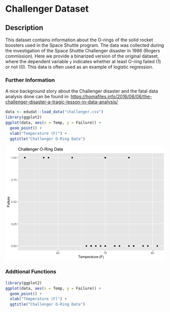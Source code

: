 # Challenger Dataset

## Description

This dataset contains information about the O-rings of the solid rocket
boosters used in the Space Shuttle program. The data was collected
during the investigation of the Space Shuttle Challenger disaster in
1986 (Rogers commission). Here we provide a binarized version of the
original dataset, where the dependent variable `y` indicates whether at
least O-ring failed (1) or not (0). This data is often used as an
example of logistic regression.

### Further Information

A nice background story about the Challenger disaster and the fatal data
analysis done can be found in:
https://homafiles.info/2016/06/06/the-challenger-disaster-a-tragic-lesson-in-data-analysis/

``` r
data <- edudat::load_data("challenger.csv")
library(ggplot2)
ggplot(data, aes(x = Temp, y = Failure)) +
  geom_point() + 
  xlab("Temperature (F)") +
  ggtitle("Challenger O-Ring Data")
```

![](challenger_files/figure-commonmark/plot-1.png)

### Addtional Functions

``` r
library(ggplot2)
ggplot(data, aes(x = Temp, y = Failure)) +
  geom_point() + 
  xlab("Temperature (F)") +
  ggtitle("Challenger O-Ring Data")
```
